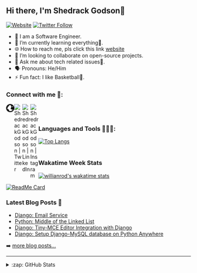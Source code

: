 ## Hi there, I'm Shedrack Godson👋

[![Website](https://img.shields.io/website?label=shedrackgodson.pythonanywhere.com&style=for-the-badge&url=https%3A%2F%2Fshedrackgodson.pythonanywhere.com)](https://shedrackgodson.pythonanywhere.com)
[![Twitter Follow](https://img.shields.io/twitter/follow/godson_shedrack?color=1DA1F2&logo=twitter&style=for-the-badge)](https://twitter.com/intent/follow?original_referer=https%3A%2F%2Fgithub.com%2Fgodson_shedrack&screen_name=godson_shedrack)

- 💼 I am a Software Engineer.
- 🌱 I’m currently learning everything🤣.
- 🌐 How to reach me, pls click this link [website](https://shedrackgodson.pythoonanywhere.com/contact/)
- 👯 I’m looking to collaborate on open-source projects.
- 💬 Ask me about tech related issues📡.
- 🗣 Pronouns: He/Him
- ⚡ Fun fact: I like Basketball🏀.

### Connect with me 🔗:

[<img align="left" alt="ShedrackGodson" width="22px" src="https://raw.githubusercontent.com/iconic/open-iconic/master/svg/globe.svg" />][website]
[<img align="left" alt="ShedrackGodson | Twitter" width="22px" src="https://cdn.jsdelivr.net/npm/simple-icons@v3/icons/twitter.svg" />][twitter]
[<img align="left" alt="ShedrackGodson | LinkedIn" width="22px" src="https://cdn.jsdelivr.net/npm/simple-icons@v3/icons/linkedin.svg" />][linkedin]
[<img align="left" alt="ShedrackGodson | Instagram" width="22px" src="https://cdn.jsdelivr.net/npm/simple-icons@v3/icons/instagram.svg" />][instagram]
<!-- [![Shedrack Godson's DEV Profile](https://d2fltix0v2e0sb.cloudfront.net/dev-badge.svg)](https://dev.to/shedrackgodson) -->
 <br />
 <br />
 
 ### Languages and Tools 🔧🔩🔩:
 [![Top Langs](https://github-readme-stats.vercel.app/api/top-langs/?username=ShedrackGodson)](https://github.com/ShedrackGodson/github-readme-stats)
<br />
<br />

### Wakatime Week Stats
[![willianrod's wakatime stats](https://github-readme-stats.vercel.app/api/wakatime?username=Shedrack)](https://github.com/ShedrackGodson/github-readme-stats)

[![ReadMe Card](https://github-readme-stats.vercel.app/api/pin/?username=ShedrackGodson&repo=github-readme-stats)](https://github.com/ShedrackGodson/github-readme-stats)

### Latest Blog Posts 📕

<!-- BLOG-POST-LIST:START -->
- [Django: Email Service](https://shedrackgodson.pythonanywhere.com/post/4/)
- [Python: Middle of the Linked List](https://shedrackgodson.pythonanywhere.com/post/3/)
- [Django: Tiny-MCE Editor Integration with Django](https://shedrackgodson.pythonanywhere.com/post/2/)
- [Django: Setup Django-MySQL database on Python Anywhere](https://shedrackgodson.pythonanywhere.com/post/1/)
<!-- BLOG-POST-LIST:END -->

➡️ [more blog posts...](https://shedrackgodson.pythonanywhere.com)

---
<details>
  <summary>:zap: GitHub Stats</summary>

  ![Shedrack Godson's github stats](https://github-readme-stats.vercel.app/api?username=ShedrackGodson&show_icons=true&theme=radical)

</details>


[website]: https://shedrackgodson.pythonanywhere.com/contact/
[twitter]: https://twitter.com/godson_shedrack
[instagram]: https://www.instagram.com/rickie_godson/
[linkedin]: https://www.linkedin.com/in/shedrack-godson/
